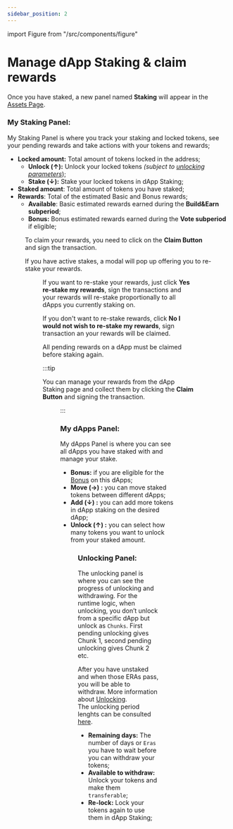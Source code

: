 ```yaml
---
sidebar_position: 2
---
```


import Figure from "/src/components/figure"

# Manage dApp Staking & claim rewards

Once you have staked, a new panel named **Staking** will appear in the [Assets Page](https://portal.astar.network/astar/assets).

### My Staking Panel:

My Staking Panel is where you track your staking and locked tokens, see your pending rewards and take actions with your tokens and rewards;

- **Locked amount:** Total amount of tokens locked in the address;
  - **Unlock (↑):** Unlock your locked tokens _(subject to [unlocking parameters](/docs/use/how-to-guides/layer-1/dapp-staking/for-stakers/unstaking.md#overview)_);
  - **Stake (↓):** Stake your locked tokens in dApp Staking;
- **Staked amount**: Total amount of tokens you have staked;
- **Rewards**: Total of the estimated Basic and Bonus rewards;
  - **Available**: Basic estimated rewards earned during the **Build&Earn subperiod**;
  - **Bonus:** Bonus estimated rewards earned during the **Vote subperiod** if eligible;

<Figure src={require('/docs/use/how-to-guides/layer-1/dapp-staking/for-stakers/img/Staking_Panel_1.png').default } width="100%" />

To claim your rewards, you need to click on the **Claim Button** and sign the transaction.

If you have active stakes, a modal will pop up offering you to re-stake your rewards.

<Figure src={require('/docs/use/how-to-guides/layer-1/dapp-staking/for-stakers/img/Re_Stake_Modal.png').default } />

If you want to re-stake your rewards, just click **Yes re-stake my rewards**, sign the transactions and your rewards will re-stake proportionally to all dApps you currently staking on.

If you don't want to re-stake rewards, click **No I would not wish to re-stake my rewards**, sign transaction an your rewards will be claimed.

All pending rewards on a dApp must be claimed before staking again.

:::tip

You can manage your rewards from the dApp Staking page and collect them by clicking the **Claim Button** and signing the transaction.

<Figure src={require('/docs/use/how-to-guides/layer-1/dapp-staking/for-stakers/img/Claiming_Rewards.png').default } width="100%" />

:::

### My dApps Panel:

My dApps Panel is where you can see all dApps you have staked with and manage your stake.

- **Bonus:** if you are eligible for the [Bonus](/docs/use/how-to-guides/layer-1/dapp-staking/for-stakers/index.md#bonus-staking-rewards) on this dApps;
- **Move (→) :** you can move staked tokens between different dApps;
- **Add (↓) :** you can add more tokens in dApp staking on the desired dApp;
- **Unlock (↑) :** you can select how many tokens you want to unlock from your staked amount.

<Figure src={require('/docs/use/how-to-guides/layer-1/dapp-staking/for-stakers/img/MydApps_Panel_1.png').default } width="100%" />

### Unlocking Panel:

The unlocking panel is where you can see the progress of unlocking and withdrawing.
For the runtime logic, when unlocking, you don’t unlock from a specific dApp but unlock as `Chunks`. First pending unlocking gives Chunk 1, second pending unlocking gives Chunk 2 etc.

After you have unstaked and when those ERAs pass, you will be able to withdraw. More information about [Unlocking](/docs/use/how-to-guides/layer-1/dapp-staking/for-stakers/unstaking/).  
The unlocking period lenghts can be consulted [here](/docs/learn/dapp-staking/#parameters).

- **Remaining days:** The number of days or `Eras` you have to wait before you can withdraw your tokens;
- **Available to withdraw:** Unlock your tokens and make them `transferable`;
- **Re-lock:** Lock your tokens again to use them in dApp Staking;

<Figure src={require('/docs/use/how-to-guides/layer-1/dapp-staking/for-stakers/img/Unbonding_1.png').default } width="100%" />
